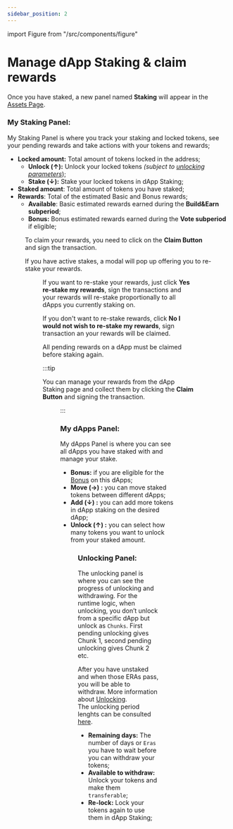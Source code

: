 ```yaml
---
sidebar_position: 2
---
```


import Figure from "/src/components/figure"

# Manage dApp Staking & claim rewards

Once you have staked, a new panel named **Staking** will appear in the [Assets Page](https://portal.astar.network/astar/assets).

### My Staking Panel:

My Staking Panel is where you track your staking and locked tokens, see your pending rewards and take actions with your tokens and rewards;

- **Locked amount:** Total amount of tokens locked in the address;
  - **Unlock (↑):** Unlock your locked tokens _(subject to [unlocking parameters](/docs/use/how-to-guides/layer-1/dapp-staking/for-stakers/unstaking.md#overview)_);
  - **Stake (↓):** Stake your locked tokens in dApp Staking;
- **Staked amount**: Total amount of tokens you have staked;
- **Rewards**: Total of the estimated Basic and Bonus rewards;
  - **Available**: Basic estimated rewards earned during the **Build&Earn subperiod**;
  - **Bonus:** Bonus estimated rewards earned during the **Vote subperiod** if eligible;

<Figure src={require('/docs/use/how-to-guides/layer-1/dapp-staking/for-stakers/img/Staking_Panel_1.png').default } width="100%" />

To claim your rewards, you need to click on the **Claim Button** and sign the transaction.

If you have active stakes, a modal will pop up offering you to re-stake your rewards.

<Figure src={require('/docs/use/how-to-guides/layer-1/dapp-staking/for-stakers/img/Re_Stake_Modal.png').default } />

If you want to re-stake your rewards, just click **Yes re-stake my rewards**, sign the transactions and your rewards will re-stake proportionally to all dApps you currently staking on.

If you don't want to re-stake rewards, click **No I would not wish to re-stake my rewards**, sign transaction an your rewards will be claimed.

All pending rewards on a dApp must be claimed before staking again.

:::tip

You can manage your rewards from the dApp Staking page and collect them by clicking the **Claim Button** and signing the transaction.

<Figure src={require('/docs/use/how-to-guides/layer-1/dapp-staking/for-stakers/img/Claiming_Rewards.png').default } width="100%" />

:::

### My dApps Panel:

My dApps Panel is where you can see all dApps you have staked with and manage your stake.

- **Bonus:** if you are eligible for the [Bonus](/docs/use/how-to-guides/layer-1/dapp-staking/for-stakers/index.md#bonus-staking-rewards) on this dApps;
- **Move (→) :** you can move staked tokens between different dApps;
- **Add (↓) :** you can add more tokens in dApp staking on the desired dApp;
- **Unlock (↑) :** you can select how many tokens you want to unlock from your staked amount.

<Figure src={require('/docs/use/how-to-guides/layer-1/dapp-staking/for-stakers/img/MydApps_Panel_1.png').default } width="100%" />

### Unlocking Panel:

The unlocking panel is where you can see the progress of unlocking and withdrawing.
For the runtime logic, when unlocking, you don’t unlock from a specific dApp but unlock as `Chunks`. First pending unlocking gives Chunk 1, second pending unlocking gives Chunk 2 etc.

After you have unstaked and when those ERAs pass, you will be able to withdraw. More information about [Unlocking](/docs/use/how-to-guides/layer-1/dapp-staking/for-stakers/unstaking/).  
The unlocking period lenghts can be consulted [here](/docs/learn/dapp-staking/#parameters).

- **Remaining days:** The number of days or `Eras` you have to wait before you can withdraw your tokens;
- **Available to withdraw:** Unlock your tokens and make them `transferable`;
- **Re-lock:** Lock your tokens again to use them in dApp Staking;

<Figure src={require('/docs/use/how-to-guides/layer-1/dapp-staking/for-stakers/img/Unbonding_1.png').default } width="100%" />
